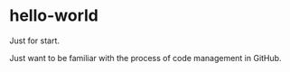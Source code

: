 # hello-world
Just for start.

Just want to be familiar with the process of code management in GitHub.
